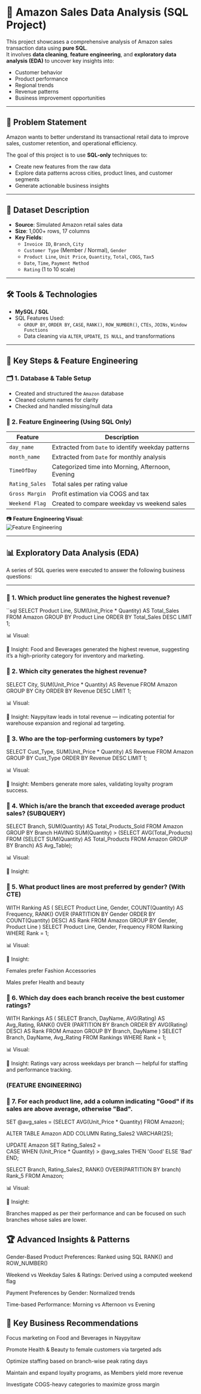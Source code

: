 # 🛒 Amazon Sales Data Analysis (SQL Project)

This project showcases a comprehensive analysis of Amazon sales transaction data using **pure SQL**.  
It involves **data cleaning**, **feature engineering**, and **exploratory data analysis (EDA)** to uncover key insights into:

- Customer behavior
- Product performance
- Regional trends
- Revenue patterns
- Business improvement opportunities

---

## 🧩 Problem Statement

Amazon wants to better understand its transactional retail data to improve sales, customer retention, and operational efficiency.

The goal of this project is to use **SQL-only** techniques to:

- Create new features from the raw data
- Explore data patterns across cities, product lines, and customer segments
- Generate actionable business insights

---

## 📁 Dataset Description

- **Source**: Simulated Amazon retail sales data
- **Size**: 1,000+ rows, 17 columns
- **Key Fields**:
  - `Invoice ID`, `Branch`, `City`
  - `Customer Type` (Member / Normal), `Gender`
  - `Product Line`, `Unit Price`, `Quantity`, `Total`, `COGS`, `Tax5`
  - `Date`, `Time`, `Payment Method`
  - `Rating` (1 to 10 scale)

---

## 🛠️ Tools & Technologies

- **MySQL / SQL**
- SQL Features Used:
  - `GROUP BY`, `ORDER BY`, `CASE`, `RANK()`, `ROW_NUMBER()`, `CTEs`, `JOINs`, `Window Functions`
  - Data cleaning via `ALTER`, `UPDATE`, `IS NULL`, and transformations

---

## 🔧 Key Steps & Feature Engineering

### 🗂️ 1. Database & Table Setup
- Created and structured the `Amazon` database
- Cleaned column names for clarity
- Checked and handled missing/null data

### 🧠 2. Feature Engineering (Using SQL Only)

| Feature | Description |
|--------|-------------|
| `day_name` | Extracted from `Date` to identify weekday patterns |
| `month_name` | Extracted from `Date` for monthly analysis |
| `TimeOfDay` | Categorized time into Morning, Afternoon, Evening |
| `Rating_Sales` | Total sales per rating value |
| `Gross Margin` | Profit estimation via COGS and tax |
| `Weekend Flag` | Created to compare weekday vs weekend sales |

📷 **Feature Engineering Visual**:  
![Feature Engineering](./FeatureEngg.png)


---

## 📊 Exploratory Data Analysis (EDA)

A series of SQL queries were executed to answer the following business questions:

---

### 🔹 1. Which product line generates the highest revenue?

``sql
SELECT Product Line, SUM(Unit_Price * Quantity) AS Total_Sales 
FROM Amazon
GROUP BY Product Line
ORDER BY Total_Sales DESC 
LIMIT 1;

📊 Visual: 

📌 Insight: Food and Beverages generated the highest revenue, suggesting it’s a high-priority category for inventory and marketing.

### 🔹 2. Which city generates the highest revenue?

SELECT City, SUM(Unit_Price * Quantity) AS Revenue 
FROM Amazon
GROUP BY City
ORDER BY Revenue DESC 
LIMIT 1;

📊 Visual:

📌 Insight: Naypyitaw leads in total revenue — indicating potential for warehouse expansion and regional ad targeting.

### 🔹 3. Who are the top-performing customers by type?

SELECT Cust_Type, SUM(Unit_Price * Quantity) AS Revenue 
FROM Amazon
GROUP BY Cust_Type
ORDER BY Revenue DESC 
LIMIT 1;

📊 Visual:

📌 Insight: Members generate more sales, validating loyalty program success.

### 🔹 4. Which is/are the branch that exceeded average product sales? (SUBQUERY)

SELECT Branch, SUM(Quantity) AS Total_Products_Sold 
FROM Amazon
GROUP BY Branch
HAVING SUM(Quantity) > (SELECT AVG(Total_Products) 
                        FROM (SELECT SUM(Quantity) AS Total_Products FROM Amazon GROUP BY Branch) AS Avg_Table);

📊 Visual:

📌 Insight: 

### 🔹 5. What product lines are most preferred by gender? (With CTE)

WITH Ranking AS (
    SELECT Product Line, Gender, COUNT(Quantity) AS Frequency,
           RANK() OVER (PARTITION BY Gender ORDER BY COUNT(Quantity) DESC) AS Rank
    FROM Amazon
    GROUP BY Gender, Product Line
)
SELECT Product Line, Gender, Frequency 
FROM Ranking
WHERE Rank = 1;


📊 Visual:

📌 Insight:

Females prefer Fashion Accessories

Males prefer Health and beauty

### 🔹 6. Which day does each branch receive the best customer ratings?
WITH Rankings AS (
    SELECT Branch, DayName, AVG(Rating) AS Avg_Rating,
           RANK() OVER (PARTITION BY Branch ORDER BY AVG(Rating) DESC) AS Rank
    FROM Amazon
    GROUP BY Branch, DayName
)
SELECT Branch, DayName, Avg_Rating 
FROM Rankings
WHERE Rank = 1;

📊 Visual:

📌 Insight: Ratings vary across weekdays per branch — helpful for staffing and performance tracking.


### (FEATURE ENGINEERING)
### 🔹 7. For each product line, add a column indicating "Good" if its sales are above average, otherwise "Bad". 

SET @avg_sales = (SELECT AVG(Unit_Price * Quantity) FROM Amazon);

ALTER TABLE Amazon ADD COLUMN Rating_Sales2 VARCHAR(25);

UPDATE Amazon
SET Rating_Sales2 =  
    CASE
        WHEN (Unit_Price * Quantity) > @avg_sales THEN 'Good' 
        ELSE 'Bad' 
    END;

SELECT Branch, Rating_Sales2, 
        RANK() OVEER(PARTITION BY branch) Rank_5 
FROM Amazon;

📊 Visual:

📌 Insight: 

Branches mapped as per their performance and can be focused on such branches whose sales are lower.

## 🏆 Advanced Insights & Patterns

Gender-Based Product Preferences: Ranked using SQL RANK() and ROW_NUMBER()

Weekend vs Weekday Sales & Ratings: Derived using a computed weekend flag

Payment Preferences by Gender: Normalized trends

Time-based Performance: Morning vs Afternoon vs Evening


## 📌 Key Business Recommendations

Focus marketing on Food and Beverages in Naypyitaw

Promote Health & Beauty to female customers via targeted ads

Optimize staffing based on branch-wise peak rating days

Maintain and expand loyalty programs, as Members yield more revenue

Investigate COGS-heavy categories to maximize gross margin
